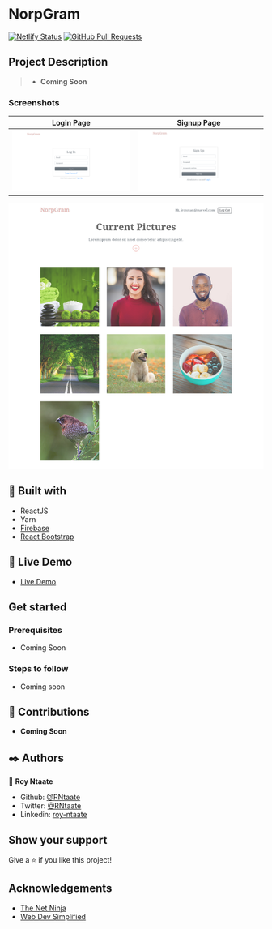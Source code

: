 # NorpGram

[![Netlify Status](https://api.netlify.com/api/v1/badges/fa27b8d5-8f20-4b4c-811e-f30a0e7ba5b7/deploy-status)](https://app.netlify.com/sites/norp-gram/deploys)
[![GitHub Pull Requests](https://img.shields.io/badge/GitHub-Pull%20Requests-blue)]()

## Project Description

> - __Coming Soon__

### Screenshots

|Login Page|Signup Page
|-|-|
|![](/public/screenshot1.png)|![](/public/screenshot2.png)
![](/public/screenshot3.png)

##  🔧 Built with

- ReactJS
- Yarn
- [Firebase](https://firebase.google.com/)
- [React Bootstrap](https://react-bootstrap.github.io/)

## 🔴 Live Demo

- [Live Demo](https://norp-gram.netlify.app/)

## Get started
### Prerequisites
- Coming Soon

### Steps to follow
- Coming soon

## 🤝 Contributions
- __Coming Soon__

## ✒️  Authors

👤 **Roy Ntaate**

- Github: [@RNtaate](https://github.com/RNtaate)
- Twitter: [@RNtaate](https://twitter.com/RNtaate)
- Linkedin: [roy-ntaate](https://linkedin.com/in/roy-ntaate)

## Show your support

Give a ⭐️ if you like this project!

## Acknowledgements

- [The Net Ninja](https://www.youtube.com/channel/UCW5YeuERMmlnqo4oq8vwUpg)
- [Web Dev Simplified](https://www.youtube.com/channel/UCFbNIlppjAuEX4znoulh0Cw)